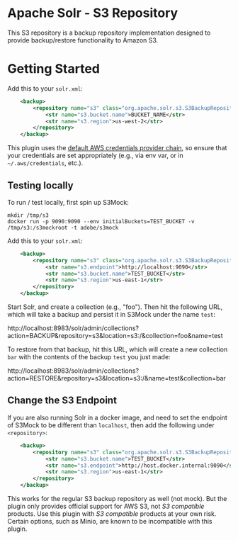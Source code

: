 <!--
  Licensed to the Apache Software Foundation (ASF) under one or more
  contributor license agreements.  See the NOTICE file distributed with
  this work for additional information regarding copyright ownership.
  The ASF licenses this file to You under the Apache License, Version 2.0
  (the "License"); you may not use this file except in compliance with
  the License.  You may obtain a copy of the License at

      http://www.apache.org/licenses/LICENSE-2.0

  Unless required by applicable law or agreed to in writing, software
  distributed under the License is distributed on an "AS IS" BASIS,
  WITHOUT WARRANTIES OR CONDITIONS OF ANY KIND, either express or implied.
  See the License for the specific language governing permissions and
  limitations under the License.
-->

Apache Solr - S3 Repository
===========================

This S3 repository is a backup repository implementation designed to provide backup/restore functionality to Amazon S3.

# Getting Started

Add this to your `solr.xml`:

```xml
    <backup>
        <repository name="s3" class="org.apache.solr.s3.S3BackupRepository" default="false">
            <str name="s3.bucket.name">BUCKET_NAME</str>
            <str name="s3.region">us-west-2</str>
        </repository>
    </backup>
```

This plugin uses the [default AWS credentials provider chain](https://docs.aws.amazon.com/sdk-for-java/v2/developer-guide/credentials.html), so ensure that your credentials are set appropriately (e.g., via env var, or in `~/.aws/credentials`, etc.).

## Testing locally

To run / test locally, first spin up S3Mock:

    mkdir /tmp/s3
    docker run -p 9090:9090 --env initialBuckets=TEST_BUCKET -v /tmp/s3:/s3mockroot -t adobe/s3mock

Add this to your `solr.xml`:

```xml
    <backup>
        <repository name="s3" class="org.apache.solr.s3.S3BackupRepository" default="false">
            <str name="s3.endpoint">http://localhost:9090</str>
            <str name="s3.bucket.name">TEST_BUCKET</str>
            <str name="s3.region">us-east-1</str>
        </repository>
    </backup>
```

Start Solr, and create a collection (e.g., "foo"). Then hit the following URL, which will take a backup and persist it in S3Mock under the name `test`:

http://localhost:8983/solr/admin/collections?action=BACKUP&repository=s3&location=s3:/&collection=foo&name=test

To restore from that backup, hit this URL, which will create a new collection `bar` with the contents of the backup `test` you just made: 

http://localhost:8983/solr/admin/collections?action=RESTORE&repository=s3&location=s3:/&name=test&collection=bar

## Change the S3 Endpoint

If you are also running Solr in a docker image, and need to set the endpoint of S3Mock to be different than `localhost`, then add the following under `<repository>`:

```xml
    <backup>
        <repository name="s3" class="org.apache.solr.s3.S3BackupRepository" default="false">
            <str name="s3.bucket.name">TEST_BUCKET</str>
            <str name="s3.endpoint">http://host.docker.internal:9090</str>
            <str name="s3.region">us-east-1</str>
        </repository>
    </backup>
```

This works for the regular S3 backup repository as well (not mock).
But the plugin only provides official support for AWS S3, not _S3 compatible_ products.
Use this plugin with _S3 compatible_ products at your own risk.
Certain options, such as Minio, are known to be incompatible with this plugin.
